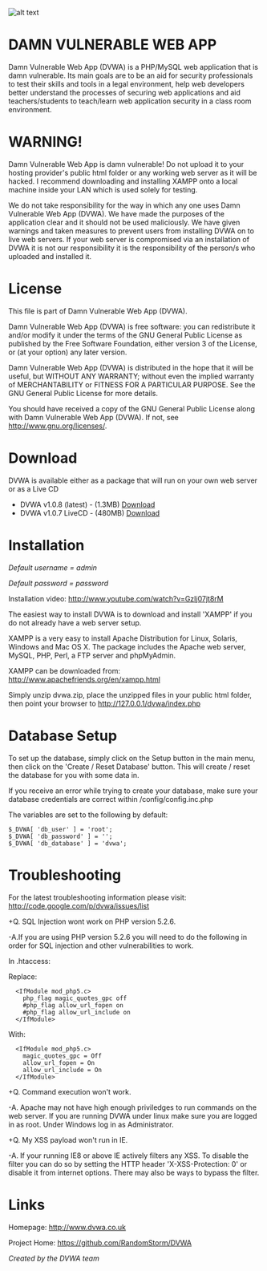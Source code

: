![alt text](https://www.randomstorm.com/images/tools/dvwa.png "DVWA")

DAMN VULNERABLE WEB APP
=======================

Damn Vulnerable Web App (DVWA) is a PHP/MySQL web application that is damn vulnerable. Its main goals are to be an aid for security professionals to test their skills and tools in a legal environment, help web developers better understand the processes of securing web applications and aid teachers/students to teach/learn web application security in a class room environment.

WARNING!
========
Damn Vulnerable Web App is damn vulnerable! Do not upload it to your hosting provider's public html folder or any working web
server as it will be hacked. I recommend downloading and installing XAMPP onto a local machine inside your LAN which is used solely for testing. 

We do not take responsibility for the way in which any one uses Damn Vulnerable Web App (DVWA). We have made the purposes of the application clear and it should not be used maliciously. We have given warnings and taken measures to prevent users from installing DVWA on to live web servers. If your web server is compromised via an installation of DVWA it is not our responsibility it is the responsibility of the person/s who uploaded and installed it.

License
=======

This file is part of Damn Vulnerable Web App (DVWA).

Damn Vulnerable Web App (DVWA) is free software: you can redistribute it and/or modify
it under the terms of the GNU General Public License as published by
the Free Software Foundation, either version 3 of the License, or
(at your option) any later version.

Damn Vulnerable Web App (DVWA) is distributed in the hope that it will be useful,
but WITHOUT ANY WARRANTY; without even the implied warranty of
MERCHANTABILITY or FITNESS FOR A PARTICULAR PURPOSE.  See the
GNU General Public License for more details.

You should have received a copy of the GNU General Public License
along with Damn Vulnerable Web App (DVWA).  If not, see http://www.gnu.org/licenses/.

Download
========

DVWA is available either as a package that will run on your own web server or as a Live CD

 - DVWA v1.0.8 (latest) - (1.3MB) [Download](https://github.com/RandomStorm/DVWA/archive/v1.0.8.zip)
 - DVWA v1.0.7 LiveCD - (480MB) [Download](http://www.dvwa.co.uk/DVWA-1.0.7.iso)

Installation
============

*Default username = admin*

*Default password = password*

Installation video:
http://www.youtube.com/watch?v=GzIj07jt8rM

The easiest way to install DVWA is to download and install 'XAMPP' if you do not already have a web server setup. 

XAMPP is a very easy to install Apache Distribution for Linux, Solaris, Windows and Mac OS X. The package includes the Apache web server, MySQL, PHP, Perl, a FTP server and phpMyAdmin.

XAMPP can be downloaded from:
http://www.apachefriends.org/en/xampp.html

Simply unzip dvwa.zip, place the unzipped files in your public html folder, then point your browser to http://127.0.0.1/dvwa/index.php

Database Setup
==============

To set up the database, simply click on the Setup button in the main menu, then click on the 'Create / Reset Database' button. This will create / reset the database for you with some data in.

If you receive an error while trying to create your database, make sure your database credentials are correct within /config/config.inc.php

The variables are set to the following by default: 
```
$_DVWA[ 'db_user' ] = 'root';
$_DVWA[ 'db_password' ] = '';
$_DVWA[ 'db_database' ] = 'dvwa';
```

Troubleshooting
===============

For the latest troubleshooting information please visit:
http://code.google.com/p/dvwa/issues/list

+Q. SQL Injection wont work on PHP version 5.2.6.

-A.If you are using PHP version 5.2.6 you will need to do the following in order for SQL injection and other vulnerabilities to work.

In .htaccess:

  Replace:
```
  <IfModule mod_php5.c>
    php_flag magic_quotes_gpc off
    #php_flag allow_url_fopen on
    #php_flag allow_url_include on
  </IfModule>
```
  With:
```
  <IfModule mod_php5.c>
    magic_quotes_gpc = Off
    allow_url_fopen = On
    allow_url_include = On
  </IfModule>
```
+Q. Command execution won't work.

-A. Apache may not have high enough priviledges to run commands on the web server. If you are running DVWA under linux make sure you are logged in as root. Under Windows log in as Administrator.

+Q. My XSS payload won't run in IE.

-A. If your running IE8 or above IE actively filters any XSS. To disable the filter you can do so by setting the HTTP header 'X-XSS-Protection: 0' or disable it from internet options. There may also be ways to bypass the filter.

Links
=====

Homepage: http://www.dvwa.co.uk

Project Home: https://github.com/RandomStorm/DVWA

*Created by the DVWA team*
